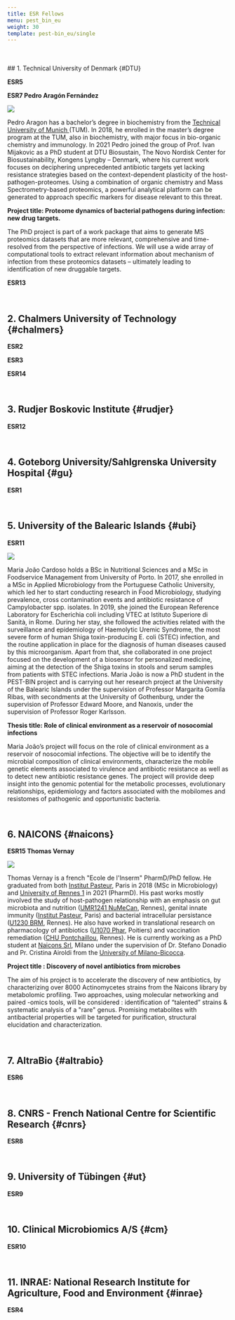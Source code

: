 ```yaml
---
title: ESR Fellows
menu: pest_bin_eu
weight: 30
template: pest-bin_eu/single
---
```

<br>

<br>  
## 1. Technical University of Denmark {#DTU}

**ESR5** 

**ESR7 Pedro Aragón Fernández**

![](../img/pedro-dtu.png)

Pedro Aragon has a bachelor’s degree in biochemistry from the [Technical University of Munich ](https://www.tum.de/en/)(TUM). In 2018, he enrolled in the master’s degree program at the TUM, also in biochemistry, with major focus in bio-organic chemistry and immunology. In 2021 Pedro joined the group of Prof. Ivan Mijakovic as a PhD student at DTU Biosustain, The Novo Nordisk Center for Biosustainability, Kongens Lyngby – Denmark, where his current work focuses on deciphering unprecedented antibiotic targets yet lacking resistance strategies based on the context-dependent plasticity of the host-pathogen-proteomes. Using a combination of organic chemistry and Mass Spectrometry-based proteomics, a powerful analytical platform can be generated to approach specific markers for disease relevant to this threat.

**Project title: Proteome dynamics of bacterial pathogens during infection: new drug targets.** 

The PhD project is part of a work package that aims to generate MS proteomics datasets that are more relevant, comprehensive and time-resolved from the perspective of infections. We will use a wide array of computational tools to extract relevant information about mechanism of infection from these proteomics datasets – ultimately leading to identification of new druggable targets.

**ESR13**

<br>  

## 2. Chalmers University of Technology {#chalmers}

**ESR2**

**ESR3**

**ESR14**

<br>  

## 3. Rudjer Boskovic Institute {#rudjer}

**ESR12**

<br>  

## 4. Goteborg University/Sahlgrenska University Hospital {#gu}

**ESR1**

<br>  

## 5. University of the Balearic Islands {#ubi}

**ESR11**

![](../img/img_20210527_162407-2-.jpg)

Maria João Cardoso holds a BSc in Nutritional Sciences and a MSc in Foodservice Management from University of Porto. In 2017, she enrolled in a MSc in Applied Microbiology from the Portuguese Catholic University, which led her to start conducting research in Food Microbiology, studying prevalence, cross contamination events and antibiotic resistance of Campylobacter spp. isolates. In 2019, she joined the European Reference Laboratory for Escherichia coli including VTEC at Istituto Superiore di Sanità, in Rome. During her stay, she followed the activities related with the surveillance and epidemiology of Haemolytic Uremic Syndrome, the most severe form of human Shiga toxin-producing E. coli (STEC) infection, and the routine application in place for the diagnosis of human diseases caused by this microorganism. Apart from that, she collaborated in one project focused on the development of a biosensor for personalized medicine, aiming at the detection of the Shiga toxins in stools and serum samples from patients with STEC infections. Maria João is now a PhD student in the PEST-BIN project and is carrying out her research project at the University of the Balearic Islands under the supervision of Professor Margarita Gomila Ribas, with secondments at the University of Gothenburg, under the supervision of Professor Edward Moore, and Nanoxis, under the supervision of Professor Roger Karlsson.

**Thesis title: Role of clinical environment as a reservoir of nosocomial infections**

Maria João’s project will focus on the role of clinical environment as a reservoir of nosocomial infections. The objective will be to identify the microbial composition of clinical environments, characterize the mobile genetic elements associated to virulence and antibiotic resistance as well as to detect new antibiotic resistance genes. The project will provide deep insight into the genomic potential for the metabolic processes, evolutionary relationships, epidemiology and factors associated with the mobilomes and resistomes of pathogenic and opportunistic bacteria.

<br>  

## 6. NAICONS {#naicons}

**ESR15 Thomas Vernay**

![](../img/facepic-thomas-vernay.jpg)

Thomas Vernay is a french "Ecole de l'Inserm" PharmD/PhD fellow.
He graduated from both [Institut Pasteur](https://research.pasteur.fr/en/), Paris in 2018 (MSc in Microbiology) and [University of Rennes 1](https://www.univ-rennes1.fr/) in 2021 (PharmD). His past works mostly involved the study of host-pathogen relationship with an emphasis on gut microbiota and nutrition ([UMR1241 NuMeCan](https://numecan.fr/homepage/), Rennes), genital innate immunity ([Institut Pasteur](https://research.pasteur.fr/en/team/cellular-biology-of-microbial-infection/), Paris) and bacterial intracellular persistance ([U1230 BRM](https://biochpharma.univ-rennes1.fr/), Rennes). He also have worked in translational research on pharmacology of antibiotics ([U1070 Phar](https://phar.labo.univ-poitiers.fr/), Poitiers) and vaccination remediation ([CHU Pontchaillou](https://www.chu-rennes.fr/), Rennes).
He is currently working as a PhD student at [Naicons Srl](http://naicons.com/), Milano under the supervision of Dr. Stefano Donadio and Pr. Cristina Airoldi from the [University of Milano-Bicocca](https://www.unimib.it/).

**Project title : Discovery of novel antibiotics from microbes**

The aim of his project is to accelerate the discovery of new antibiotics, by characterizing over 8000 Actinomycetes strains from the Naicons library by metabolomic profiling.
Two approaches, using molecular networking and paired -omics tools, will be considered : identification of “talented” strains & systematic analysis of a "rare" genus.
Promising metabolites with antibacterial properties will be targeted for purification, structural elucidation and characterization.

<br>  

## 7. AltraBio {#altrabio}

**ESR6**

<br>

## 8. CNRS - French National Centre for Scientific Research {#cnrs}

**ESR8**

<br> 

## 9. University of Tübingen {#ut}

**ESR9** 

<br>

## 10. Clinical Microbiomics A/S {#cm}

**ESR10** 

<br>

## 11. INRAE: National Research Institute for Agriculture, Food and Environment {#inrae}

**ESR4**